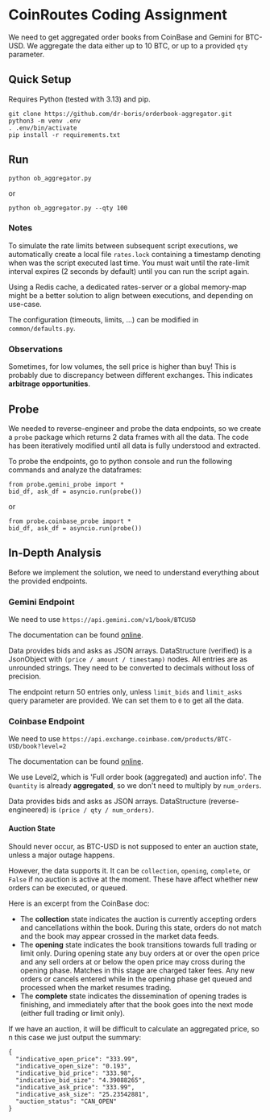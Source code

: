 
# CoinRoutes Coding Assignment

We need to get aggregated order books from CoinBase 
and Gemini for BTC-USD. We aggregate the data either
up to 10 BTC, or up to a provided `qty` parameter.

## Quick Setup

Requires Python (tested with 3.13) and pip.

```
git clone https://github.com/dr-boris/orderbook-aggregator.git
python3 -m venv .env
. .env/bin/activate
pip install -r requirements.txt
```

## Run

```commandline
python ob_aggregator.py
```
or
```commandline
python ob_aggregator.py --qty 100
```

### Notes

To simulate the rate limits between subsequent script executions, we automatically create a 
local file `rates.lock` containing a timestamp denoting when was the script executed last time.
You must wait until the rate-limit interval expires (2 seconds by default)
until you can run the script again.

Using a Redis cache, a dedicated rates-server or a global memory-map might be a better
solution to align between executions, and depending on use-case.

The configuration (timeouts, limits, ...) can be modified in `common/defaults.py`.

### Observations

Sometimes, for low volumes, the sell price is higher than buy! This is probably
due to discrepancy between different exchanges.
This indicates **arbitrage opportunities**.

## Probe

We needed to reverse-engineer and probe the data endpoints, so we create a `probe` package
which returns 2 data frames with all the data. The code has been iteratively modified until
all data is fully understood and extracted.

To probe the endpoints, go to python console and run the following commands and analyze the dataframes:

```
from probe.gemini_probe import *
bid_df, ask_df = asyncio.run(probe())
```
or
```
from probe.coinbase_probe import *
bid_df, ask_df = asyncio.run(probe())
```

## In-Depth Analysis

Before we implement the solution, we need to 
understand everything about the provided endpoints.

### Gemini Endpoint

We need to use `https://api.gemini.com/v1/book/BTCUSD`

The documentation can be found 
[online](https://docs.gemini.com/rest/market-data#get-current-order-book).

Data provides bids and asks as JSON arrays.
DataStructure (verified) is a JsonObject with `(price / amount / timestamp)` nodes.
All entries are as unrounded strings. They need to be converted to decimals without
loss of precision.

The endpoint return 50 entries only, unless `limit_bids` and `limit_asks` query parameter
are provided. We can set them to `0` to get all the data.

### Coinbase Endpoint

We need to use `https://api.exchange.coinbase.com/products/BTC-USD/book?level=2`

The documentation can be found 
[online](https://docs.cdp.coinbase.com/api-reference/exchange-api/rest-api/products/get-product-book).

We use Level2, which is 'Full order book (aggregated) and auction info'.
The `Quantity` is already **aggregated**, so we don't need to multiply by `num_orders`.

Data provides bids and asks as JSON arrays.
DataStructure (reverse-engineered) is `(price / qty / num_orders)`.

#### Auction State

Should never occur, as BTC-USD is not supposed
to enter an auction state, unless a major outage
happens.

However, the data supports it. 
It can be `collection`, `opening`, `complete`,
or `False` if no auction is active at the moment.
These have affect whether new orders can be executed, 
or queued.

Here is an excerpt from the CoinBase doc:

- The **collection** state indicates the auction is currently accepting orders and cancellations within the book. During this state, orders do not match and the book may appear crossed in the market data feeds.
- The **opening** state indicates the book transitions towards full trading or limit only. During opening state any buy orders at or over the open price and any sell orders at or below the open price may cross during the opening phase. Matches in this stage are charged taker fees. Any new orders or cancels entered while in the opening phase get queued and processed when the market resumes trading.
- The **complete** state indicates the dissemination of opening trades is finishing, and immediately after that the book goes into the next mode (either full trading or limit only).

If we have an auction, it will be difficult
to calculate an aggregated price, so n this case
we just output the summary:

```
{
  "indicative_open_price": "333.99",
  "indicative_open_size": "0.193",
  "indicative_bid_price": "333.98",
  "indicative_bid_size": "4.39088265",
  "indicative_ask_price": "333.99",
  "indicative_ask_size": "25.23542881",
  "auction_status": "CAN_OPEN"
}
```

